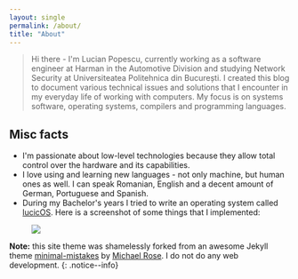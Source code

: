```yaml
---
layout: single
permalink: /about/
title: "About"
---
```


> Hi there - I'm Lucian Popescu, currently working as a software engineer at
> Harman in the Automotive Division and studying Network Security at
> Universiteatea Politehnica din București.  I created this blog to document
> various technical issues and solutions that I encounter in my everyday life
> of working with computers. My focus is on systems software, operating
> systems, compilers and programming languages.

## Misc facts

* I'm passionate about low-level technologies because they allow total control over the hardware and its capabilities.
* I love using and learning new languages - not only machine, but human ones as well. I can speak Romanian, English and a decent amount of German, Portuguese and Spanish.
* During my Bachelor's years I tried to write an operating system called [lucicOS](https://tildegit.org/lucic71/lucicos). Here is a screenshot of some things that I implemented:

<figure>
    <img src="https://tildegit.org/lucic71/lucicos/media/branch/master/demo/screenshot.png">
</figure>

**Note:** this site theme was shamelessly forked from an awesome Jekyll theme [minimal-mistakes](https://github.com/mmistakes/minimal-mistakes/) by [Michael Rose](https://mademistakes.com/). I do not do any web development.
{: .notice--info}
